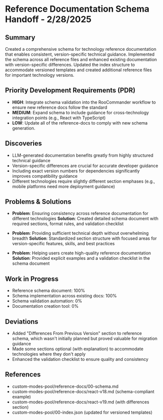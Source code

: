 # Reference Documentation Schema Handoff - 2/28/2025

## Summary
Created a comprehensive schema for technology reference documentation that enables consistent, version-specific technical guidance. Implemented the schema across all reference files and enhanced existing documentation with version-specific differences. Updated the index structure to accommodate versioned templates and created additional reference files for important technology versions.

## Priority Development Requirements (PDR)
- **HIGH**: Integrate schema validation into the RooCommander workflow to ensure new reference docs follow the standard
- **MEDIUM**: Expand schema to include guidance for cross-technology integration points (e.g., React with TypeScript)
- **LOW**: Update all of the reference-docs to comply with new schema generation.

## Discoveries
- LLM-generated documentation benefits greatly from highly structured technical guidance
- Version-specific differences are crucial for accurate developer guidance
- Including exact version numbers for dependencies significantly improves compatibility guidance
- Different technologies require slightly different section emphases (e.g., mobile platforms need more deployment guidance)

## Problems & Solutions
- **Problem**: Ensuring consistency across reference documentation for different technologies
  **Solution**: Created detailed schema document with required sections, format rules, and validation checklist

- **Problem**: Providing sufficient technical depth without overwhelming breadth
  **Solution**: Standardized section structure with focused areas for version-specific features, skills, and best practices

- **Problem**: Helping users create high-quality reference documentation
  **Solution**: Provided explicit examples and a validation checklist in the schema document

## Work in Progress
- Reference schema document: 100%
- Schema implementation across existing docs: 100%
- Schema validation automation: 0%
- Documentation creation tool: 0%

## Deviations
- Added "Differences From Previous Version" section to reference schema, which wasn't initially planned but proved valuable for migration guidance
- Made some sections optional (with explanation) to accommodate technologies where they don't apply
- Enhanced the validation checklist to ensure quality and consistency

## References
- custom-modes-pool/reference-docs/00-schema.md
- custom-modes-pool/reference-docs/react-v18.md (schema-compliant example)
- custom-modes-pool/reference-docs/react-v19.md (with differences section)
- custom-modes-pool/00-index.json (updated for versioned templates)